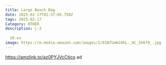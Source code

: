 ```yaml
---
title: Large Beach Bag
date: 2025-02-17T02:37:05.750Z
tags: 2025-02-17
Category: OTHER
description: |-2
   
  10.xx
image: https://m.media-amazon.com/images/I/81N7UaWJ4hL._AC_SX679_.jpg
---
```

https://amzlink.to/az0PYJVcCtjco   ad